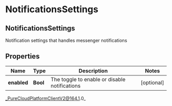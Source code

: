 # NotificationsSettings

## NotificationsSettings
Notification settings that handles messenger notifications

## Properties

|Name | Type | Description | Notes|
|------------ | ------------- | ------------- | -------------|
| **enabled** | **Bool** | The toggle to enable or disable notifications | [optional] |



_PureCloudPlatformClientV2@164.1.0_
